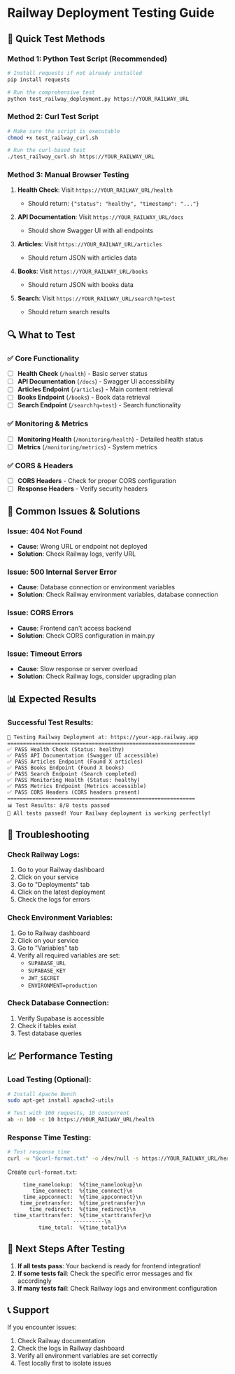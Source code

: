 # Railway Deployment Testing Guide

## 🚀 Quick Test Methods

### Method 1: Python Test Script (Recommended)
```bash
# Install requests if not already installed
pip install requests

# Run the comprehensive test
python test_railway_deployment.py https://YOUR_RAILWAY_URL
```

### Method 2: Curl Test Script
```bash
# Make sure the script is executable
chmod +x test_railway_curl.sh

# Run the curl-based test
./test_railway_curl.sh https://YOUR_RAILWAY_URL
```

### Method 3: Manual Browser Testing
1. **Health Check**: Visit `https://YOUR_RAILWAY_URL/health`
   - Should return: `{"status": "healthy", "timestamp": "..."}`

2. **API Documentation**: Visit `https://YOUR_RAILWAY_URL/docs`
   - Should show Swagger UI with all endpoints

3. **Articles**: Visit `https://YOUR_RAILWAY_URL/articles`
   - Should return JSON with articles data

4. **Books**: Visit `https://YOUR_RAILWAY_URL/books`
   - Should return JSON with books data

5. **Search**: Visit `https://YOUR_RAILWAY_URL/search?q=test`
   - Should return search results

## 🔍 What to Test

### ✅ Core Functionality
- [ ] **Health Check** (`/health`) - Basic server status
- [ ] **API Documentation** (`/docs`) - Swagger UI accessibility
- [ ] **Articles Endpoint** (`/articles`) - Main content retrieval
- [ ] **Books Endpoint** (`/books`) - Book data retrieval
- [ ] **Search Endpoint** (`/search?q=test`) - Search functionality

### ✅ Monitoring & Metrics
- [ ] **Monitoring Health** (`/monitoring/health`) - Detailed health status
- [ ] **Metrics** (`/monitoring/metrics`) - System metrics

### ✅ CORS & Headers
- [ ] **CORS Headers** - Check for proper CORS configuration
- [ ] **Response Headers** - Verify security headers

## 🐛 Common Issues & Solutions

### Issue: 404 Not Found
- **Cause**: Wrong URL or endpoint not deployed
- **Solution**: Check Railway logs, verify URL

### Issue: 500 Internal Server Error
- **Cause**: Database connection or environment variables
- **Solution**: Check Railway environment variables, database connection

### Issue: CORS Errors
- **Cause**: Frontend can't access backend
- **Solution**: Check CORS configuration in main.py

### Issue: Timeout Errors
- **Cause**: Slow response or server overload
- **Solution**: Check Railway logs, consider upgrading plan

## 📊 Expected Results

### Successful Test Results:
```
🚀 Testing Railway Deployment at: https://your-app.railway.app
============================================================
✅ PASS Health Check (Status: healthy)
✅ PASS API Documentation (Swagger UI accessible)
✅ PASS Articles Endpoint (Found X articles)
✅ PASS Books Endpoint (Found X books)
✅ PASS Search Endpoint (Search completed)
✅ PASS Monitoring Health (Status: healthy)
✅ PASS Metrics Endpoint (Metrics accessible)
✅ PASS CORS Headers (CORS headers present)
============================================================
📊 Test Results: 8/8 tests passed
🎉 All tests passed! Your Railway deployment is working perfectly!
```

## 🔧 Troubleshooting

### Check Railway Logs:
1. Go to your Railway dashboard
2. Click on your service
3. Go to "Deployments" tab
4. Click on the latest deployment
5. Check the logs for errors

### Check Environment Variables:
1. Go to Railway dashboard
2. Click on your service
3. Go to "Variables" tab
4. Verify all required variables are set:
   - `SUPABASE_URL`
   - `SUPABASE_KEY`
   - `JWT_SECRET`
   - `ENVIRONMENT=production`

### Check Database Connection:
1. Verify Supabase is accessible
2. Check if tables exist
3. Test database queries

## 📈 Performance Testing

### Load Testing (Optional):
```bash
# Install Apache Bench
sudo apt-get install apache2-utils

# Test with 100 requests, 10 concurrent
ab -n 100 -c 10 https://YOUR_RAILWAY_URL/health
```

### Response Time Testing:
```bash
# Test response time
curl -w "@curl-format.txt" -o /dev/null -s https://YOUR_RAILWAY_URL/health
```

Create `curl-format.txt`:
```
     time_namelookup:  %{time_namelookup}\n
        time_connect:  %{time_connect}\n
     time_appconnect:  %{time_appconnect}\n
    time_pretransfer:  %{time_pretransfer}\n
       time_redirect:  %{time_redirect}\n
  time_starttransfer:  %{time_starttransfer}\n
                     ----------\n
          time_total:  %{time_total}\n
```

## 🎯 Next Steps After Testing

1. **If all tests pass**: Your backend is ready for frontend integration!
2. **If some tests fail**: Check the specific error messages and fix accordingly
3. **If many tests fail**: Check Railway logs and environment configuration

## 📞 Support

If you encounter issues:
1. Check Railway documentation
2. Check the logs in Railway dashboard
3. Verify all environment variables are set correctly
4. Test locally first to isolate issues
